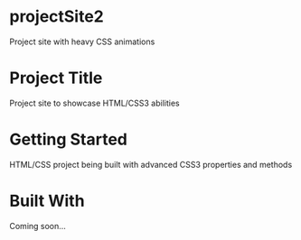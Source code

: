 # projectSite2
Project site with heavy CSS animations


# Project Title
Project site to showcase HTML/CSS3 abilities

# Getting Started
HTML/CSS project being built with advanced CSS3 properties and methods

# Built With

Coming soon...
